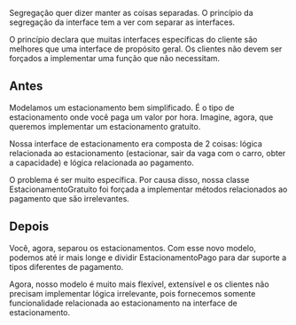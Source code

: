 Segregação quer dizer manter as coisas separadas. O princípio da segregação da interface tem a ver com separar as interfaces.

O princípio declara que muitas interfaces específicas do cliente são melhores que uma interface de propósito geral. Os clientes não devem ser forçados a implementar uma função que não necessitam.

## Antes
Modelamos um estacionamento bem simplificado. É o tipo de estacionamento onde você paga um valor por hora. Imagine, agora, que queremos implementar um estacionamento gratuito.

Nossa interface de estacionamento era composta de 2 coisas: lógica relacionada ao estacionamento (estacionar, sair da vaga com o carro, obter a capacidade) e lógica relacionada ao pagamento.

O problema é ser muito específica. Por causa disso, nossa classe EstacionamentoGratuito foi forçada a implementar métodos relacionados ao pagamento que são irrelevantes. 

## Depois
Você, agora, separou os estacionamentos. Com esse novo modelo, podemos até ir mais longe e dividir EstacionamentoPago para dar suporte a tipos diferentes de pagamento.

Agora, nosso modelo é muito mais flexível, extensível e os clientes não precisam implementar lógica irrelevante, pois fornecemos somente funcionalidade relacionada ao estacionamento na interface de estacionamento.
